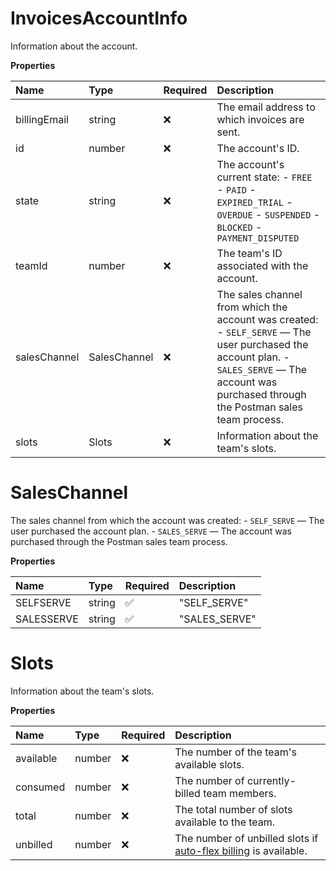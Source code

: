 # InvoicesAccountInfo

Information about the account.

**Properties**

| Name         | Type         | Required | Description                                                                                                                                                                                     |
| :----------- | :----------- | :------- | :---------------------------------------------------------------------------------------------------------------------------------------------------------------------------------------------- |
| billingEmail | string       | ❌       | The email address to which invoices are sent.                                                                                                                                                   |
| id           | number       | ❌       | The account's ID.                                                                                                                                                                               |
| state        | string       | ❌       | The account's current state: - `FREE` - `PAID` - `EXPIRED_TRIAL` - `OVERDUE` - `SUSPENDED` - `BLOCKED` - `PAYMENT_DISPUTED`                                                                     |
| teamId       | number       | ❌       | The team's ID associated with the account.                                                                                                                                                      |
| salesChannel | SalesChannel | ❌       | The sales channel from which the account was created: - `SELF_SERVE` — The user purchased the account plan. - `SALES_SERVE` — The account was purchased through the Postman sales team process. |
| slots        | Slots        | ❌       | Information about the team's slots.                                                                                                                                                             |

# SalesChannel

The sales channel from which the account was created: - `SELF_SERVE` — The user purchased the account plan. - `SALES_SERVE` — The account was purchased through the Postman sales team process.

**Properties**

| Name       | Type   | Required | Description   |
| :--------- | :----- | :------- | :------------ |
| SELFSERVE  | string | ✅       | "SELF_SERVE"  |
| SALESSERVE | string | ✅       | "SALES_SERVE" |

# Slots

Information about the team's slots.

**Properties**

| Name      | Type   | Required | Description                                                                                                       |
| :-------- | :----- | :------- | :---------------------------------------------------------------------------------------------------------------- |
| available | number | ❌       | The number of the team's available slots.                                                                         |
| consumed  | number | ❌       | The number of currently-billed team members.                                                                      |
| total     | number | ❌       | The total number of slots available to the team.                                                                  |
| unbilled  | number | ❌       | The number of unbilled slots if [auto-flex billing](https://learning.postman.com/auto-flex-policy/) is available. |

<!-- This file was generated by liblab | https://liblab.com/ -->
